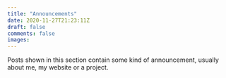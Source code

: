 ```yaml
---
title: "Announcements"
date: 2020-11-27T21:23:11Z
draft: false
comments: false
images:
---
```


Posts shown in this section contain some kind of announcement, usually about me, my website or a project.